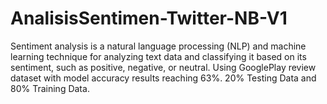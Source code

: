 # AnalisisSentimen-Twitter-NB-V1
Sentiment analysis is a natural language processing (NLP) and machine learning technique for analyzing text data and classifying it based on its sentiment, such as positive, negative, or neutral. Using GooglePlay review dataset with model accuracy results reaching 63%. 20% Testing Data and 80% Training Data.
